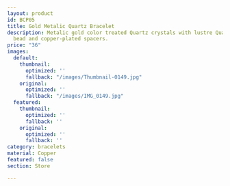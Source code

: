 ```yaml
---
layout: product
id: BCP05
title: Gold Metalic Quartz Bracelet
description: Metalic gold color treated Quartz crystals with lustre Quartz accent
  bead and copper-plated spacers.
price: "36"
images:
  default:
    thumbnail:
      optimized: ''
      fallback: "/images/Thumbnail-0149.jpg"
    original:
      optimized: ''
      fallback: "/images/IMG_0149.jpg"
  featured:
    thumbnail:
      optimized: ''
      fallback: ''
    original:
      optimized: ''
      fallback: ''
category: bracelets
material: Copper
featured: false
section: Store

---
```

